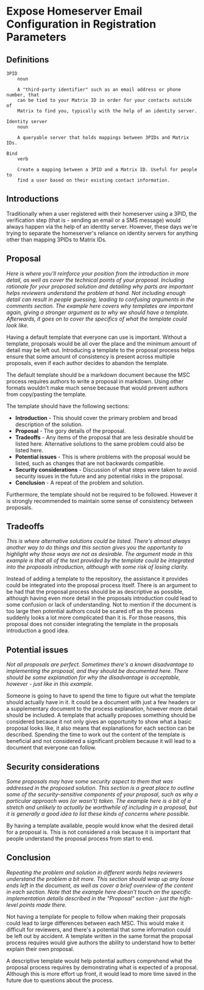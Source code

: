 # Expose Homeserver Email Configuration in Registration Parameters

## Definitions

```
3PID
    noun

    A "third-party identifier" such as an email address or phone number, that
    can be tied to your Matrix ID in order for your contacts outside of
    Matrix to find you, typically with the help of an identity server.

Identity server
    noun

    A queryable server that holds mappings between 3PIDs and Matrix IDs.

Bind
    verb

    Create a mapping between a 3PID and a Matrix ID. Useful for people to
    find a user based on their existing contact information.
```


## Introductions

Traditionally when a user registered with their homeserver using a 3PID, the verification step (that is - sending an email or a SMS message) would always happen via the help of an identity server. However, these days we're trying to separate the homeserver's reliance on identity servers for anything other than mapping 3PIDs to Matrix IDs. 

## Proposal

*Here is where you'll reinforce your position from the introduction in more detail, as well as cover
the technical points of your proposal. Including rationale for your proposed solution and detailing
why parts are important helps reviewers understand the problem at hand. Not including enough detail
can result in people guessing, leading to confusing arguments in the comments section. The example
here covers why templates are important again, giving a stronger argument as to why we should have
a template. Afterwards, it goes on to cover the specifics of what the template could look like.*

Having a default template that everyone can use is important. Without a template, proposals would be
all over the place and the minimum amount of detail may be left out. Introducing a template to the
proposal process helps ensure that some amount of consistency is present across multiple proposals,
even if each author decides to abandon the template.

The default template should be a markdown document because the MSC process requires authors to write
a proposal in markdown. Using other formats wouldn't make much sense because that would prevent authors
from copy/pasting the template.

The template should have the following sections:

* **Introduction** - This should cover the primary problem and broad description of the solution.
* **Proposal** - The gory details of the proposal.
* **Tradeoffs** - Any items of the proposal that are less desirable should be listed here. Alternative
  solutions to the same problem could also be listed here.
* **Potential issues** - This is where problems with the proposal would be listed, such as changes
  that are not backwards compatible.
* **Security considerations** - Discussion of what steps were taken to avoid security issues in the
  future and any potential risks in the proposal.
* **Conclusion** - A repeat of the problem and solution.

Furthermore, the template should not be required to be followed. However it is strongly recommended to
maintain some sense of consistency between proposals.


## Tradeoffs

*This is where alternative solutions could be listed. There's almost always another way to do things
and this section gives you the opportunity to highlight why those ways are not as desirable. The
argument made in this example is that all of the text provided by the template could be integrated
into the proposals introduction, although with some risk of losing clarity.*

Instead of adding a template to the repository, the assistance it provides could be integrated into
the proposal process itself. There is an argument to be had that the proposal process should be as
descriptive as possible, although having even more detail in the proposals introduction could lead to
some confusion or lack of understanding. Not to mention if the document is too large then potential
authors could be scared off as the process suddenly looks a lot more complicated than it is. For those
reasons, this proposal does not consider integrating the template in the proposals introduction a good
idea.


## Potential issues

*Not all proposals are perfect. Sometimes there's a known disadvantage to implementing the proposal,
and they should be documented here. There should be some explanation for why the disadvantage is
acceptable, however - just like in this example.*

Someone is going to have to spend the time to figure out what the template should actually have in it.
It could be a document with just a few headers or a supplementary document to the process explanation,
however more detail should be included. A template that actually proposes something should be considered
because it not only gives an opportunity to show what a basic proposal looks like, it also means that
explanations for each section can be described. Spending the time to work out the content of the template
is beneficial and not considered a significant problem because it will lead to a document that everyone
can follow.


## Security considerations

*Some proposals may have some security aspect to them that was addressed in the proposed solution. This
section is a great place to outline some of the security-sensitive components of your proposal, such as
why a particular approach was (or wasn't) taken. The example here is a bit of a stretch and unlikely to
actually be worthwhile of including in a proposal, but it is generally a good idea to list these kinds
of concerns where possible.*

By having a template available, people would know what the desired detail for a proposal is. This is not
considered a risk because it is important that people understand the proposal process from start to end.


## Conclusion

*Repeating the problem and solution in different words helps reviewers understand the problem a bit more.
This section should wrap up any loose ends left in the document, as well as cover a brief overview of the
content in each section. Note that the example here doesn't touch on the specific implementation details
described in the "Proposal" section - just the high-level points made there.*

Not having a template for people to follow when making their proposals could lead to large differences
between each MSC. This would make it difficult for reviewers, and there's a potential that some information
could be left out by accident. A template written in the same format the proposal process requires would
give authors the ability to understand how to better explain their own proposal.

A descriptive template would help potential authors comprehend what the proposal process requires by
demonstrating what is expected of a proposal. Although this is more effort up front, it would lead to more
time saved in the future due to questions about the process.
